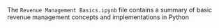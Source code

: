 The `Revenue Management Basics.ipynb` file contains a summary of basic revenue management concepts and implementations in Python
